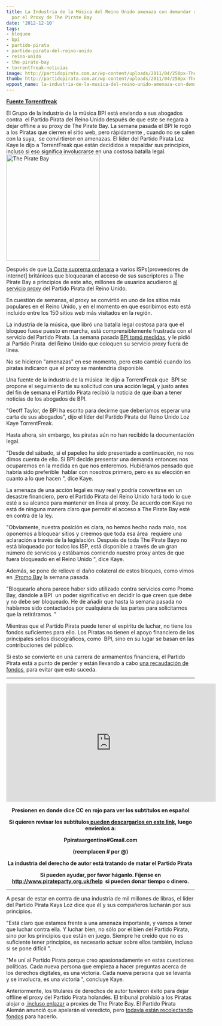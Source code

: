 ```yaml
---
title: La Industria de la Música del Reino Unido amenaza con demandar al Partido Pirata
  por el Proxy de The Pirate Bay
date: '2012-12-10'
tags:
- bloqueo
- bpi
- partido-pirata
- partido-pirata-del-reino-unido
- reino-unido
- the-pirate-bay
- torrentfreak-noticias
image: http://partidopirata.com.ar/wp-content/uploads/2011/04/250px-The_Pirate_Bay_logo.svg_.png
thumb: http://partidopirata.com.ar/wp-content/uploads/2011/04/250px-The_Pirate_Bay_logo.svg_-150x150.png
wppost_name: la-industria-de-la-musica-del-reino-unido-amenaza-con-demandar-al-partido-pirata-por-el-proxy-de-the-pirate-bay
---
```


<strong><a href="https://torrentfreak.com/music-industry-threatens-to-sue-uk-pirate-party-over-pirate-bay-proxy-121210/" target="_blank">Fuente Torrentfreak</a></strong>

El Grupo de la industria de la música BPI está enviando a sus abogados contra  el Partido Pirata del Reino Unido después de que este se negara a dejar offline a su proxy de The Pirate Bay. La semana pasada el BPI le rogó a los Piratas que cierren el sitio web, pero rápidamente , cuando no se salen con la suya,  se convirtieron en amenazas. El líder del Partido Pirata Loz Kaye le dijo a TorrentFreak que están decididos a respaldar sus principios, incluso si eso significa involucrarse en una costosa batalla legal.<a href="http://partidopirata.com.ar/wp-content/uploads/2011/04/250px-The_Pirate_Bay_logo.svg_.png"><img class="alignright size-full wp-image-729" title="Logo de The Pirate Bay" src="http://partidopirata.com.ar/wp-content/uploads/2011/04/250px-The_Pirate_Bay_logo.svg_.png" alt="The Pirate Bay" width="250" height="283" /></a>

Después de que <a href="http://torrentfreak.com/uk-isps-must-censor-the-pirates-bay-high-court-rules-120430/">la Corte suprema ordenara</a> a varios ISPs[proveedores de internet] británicos que bloquearan el acceso de sus suscriptores a The Pirate Bay a principios de este año, millones de usuarios acudieron <a href="https://tpb.pirateparty.org.uk/">al servicio proxy</a> del Partido Pirata del Reino Unido.

En cuestión de semanas, el proxy se convirtió en uno de los sitios más populares en el Reino Unido, y en el momento en que escribimos esto está incluido entre los 150 sitios web más visitados en la región.

La industria de la música, que libró una batalla legal costosa para que el bloqueo fuese puesto en marcha, está comprensiblemente frustrada con el servicio del Partido Pirata. La semana pasada <a href="http://torrentfreak.com/bpi-to-uk-pirate-party-shut-down-your-pirate-bay-proxy-121130/">BPI tomó medidas </a> y le pidió al Partido Pirata  del Reino Unido que coloquen su servicio proxy fuera de línea.

No se hicieron "amenazas" en ese momento, pero esto cambió cuando los piratas indicaron que el proxy se mantendría disponible.

Una fuente de la industria de la música  le dijo a TorrentFreak que  BPI se propone el seguimiento de su solicitud con una acción legal, y justo antes del fin de semana el Partido Pirata recibió la noticia de que iban a tener noticias de los abogados de BPI.

"Geoff Taylor, de BPI ha escrito para decirme que deberíamos esperar una carta de sus abogados", dijo el líder del Partido Pirata del Reino Unido Loz Kaye TorrentFreak.

Hasta ahora, sin embargo, los piratas aún no han recibido la documentación legal.

"Desde del sábado, si el papeleo ha sido presentado a continuación, no nos dimos cuenta de ello. Si BPI decide presentar una demanda entonces nos ocuparemos en la medida en que nos enteremos. Hubiéramos pensado que habría sido preferible  hablar con nosotros primero, pero es su elección en cuanto a lo que hacen ", dice Kaye.

La amenaza de una acción legal es muy real y podría convertirse en un desastre financiero, pero el Partido Pirata del Reino Unido hará todo lo que esté a su alcance para mantener en línea al proxy. De acuerdo con Kaye no está de ninguna manera claro que permitir el acceso a The Pirate Bay esté en contra de la ley.

"Obviamente, nuestra posición es clara, no hemos hecho nada malo, nos oponemos a bloquear sitios y creemos que toda esa área  requiere una aclaración a través de la legislación. Después de toda The Pirate Bayo no está bloqueado por todos los ISP, está disponible a través de un gran número de servicios y estábamos corriendo nuestro proxy antes de que fuera bloqueado en el Reino Unido ", dice Kaye.

Además, se pone de relieve el daño colateral de estos bloques, como vimos en <a href="http://torrentfreak.com/uk-isps-block-pirate-bays-artist-promotions-121202/"> Promo Bay</a> la semana pasada.

"Bloquearlo ahora parece haber sido utilizado contra servicios como Promo Bay, dándole a BPI  un poder significativo en decidir lo que creen que debe y no debe ser bloqueado. He de añadir que hasta la semana pasada no habíamos sido contactados por cualquiera de las partes para solicitarnos que la retiráramos. "

Mientras que el Partido Pirata puede tener el espíritu de luchar, no tiene los fondos suficientes para ello. Los Piratas no tienen el apoyo financiero de los principales sellos discográficos, como  BPI, sino en su lugar se basan en las contribuciones del público.

Si esto se convierte en una carrera de armamentos financiera, el Partido Pirata está a punto de perder y están llevando a cabo <a href="http://www.pirateparty.org.uk/Help">una recaudación de fondos </a> para evitar que esto suceda.

<hr />

<center>
<iframe src="http://www.youtube.com/embed/DQEDrKuhCvI" frameborder="0" width="560" height="315"></iframe></center>
<p style="text-align: center;"><strong>Presionen en donde dice CC en rojo para ver los subtítulos en español</strong></p>
<p style="text-align: center;"><strong>Si quieren revisar los subtítulos<a href="http://www.mediafire.com/?zt35ac29e2sx74v" target="_blank"> pueden descargarlos en este link,</a> luego envíenlos a:</strong></p>
<p style="text-align: center;"><strong>Ppirataargentino#Gmail.com</strong></p>
<p style="text-align: center;"><strong>(reemplacen # por @)</strong></p>
<p style="text-align: center;"><strong>La industria del derecho de autor está tratando de matar el Partido Pirata </strong></p>
<p style="text-align: center;"><strong>Si pueden ayudar, por favor háganlo. Fíjense en <a title="http://www.pirateparty.org.uk/help" dir="ltr" href="http://www.pirateparty.org.uk/help" rel="nofollow" target="_blank">http://www.pirateparty.org.uk/help</a>  si pueden donar tiempo o dinero.</strong></p>


<hr />

A pesar de estar en contra de una industria de mil millones de libras, el líder del Partido Pirata Kays Loz dice que él y sus compañeros lucharán por sus principios.

"Está claro que estamos frente a una amenaza importante, y vamos a tener que luchar contra ella. Y luchar bien, no sólo por el bien del Partido Pirata, sino por los principios que están en juego. Siempre he creído que no es suficiente tener principios, es necesario actuar sobre ellos también, incluso si se pone difícil ".

"Me uní al Partido Pirata porque creo apasionadamente en estas cuestiones políticas. Cada nueva persona que empieza a hacer preguntas acerca de los derechos digitales, es una victoria. Cada nueva persona que se levanta y se involucra, es una victoria ", concluye Kaye.

Anteriormente, los titulares de derechos de autor tuvieron éxito para dejar offline el proxy del Partido Pirata holandés. El tribunal prohibió a los Piratas alojar o <a href="http://torrentfreak.com/court-forbids-linking-to-pirate-bay-proxies-120510/"> incluso enlazar</a> a proxies de The Pirate Bay. El Partido Pirata Alemán anunció que apelarán el veredicto, pero <a href="http://www.piratenpartij.nl/blog/mielipuoli/geldinzameling-tbv-hoger-beroep-vooralsnog-een-succes">todavía están recolectando fondos</a> para hacerlo.

